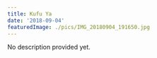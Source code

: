 ```yaml
---
title: Kufu Ya
date: '2018-09-04'
featuredImage: ./pics/IMG_20180904_191650.jpg
---
```


No description provided yet.
